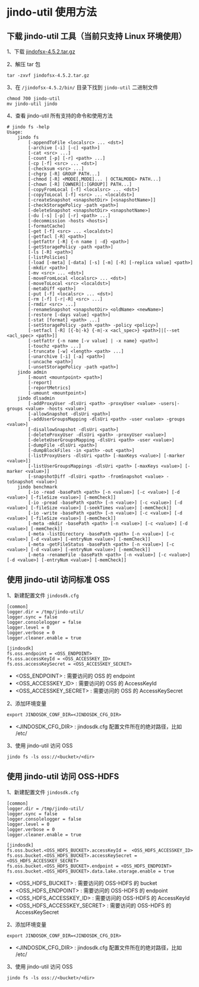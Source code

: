 # jindo-util 使用方法
## 下载 jindo-util 工具（当前只支持 Linux 环境使用）
1、下载 [jindofsx-4.5.2.tar.gz](/docs/user/4.x/jindodata_download.md)

2、解压 tar 包 
```shell
tar -zxvf jindofsx-4.5.2.tar.gz
```

3、在 `/jindofsx-4.5.2/bin/` 目录下找到 `jindo-util` 二进制文件
```shell
chmod 700 jindo-util
mv jindo-util jindo
```

4、查看 jindo-util 所有支持的命令和使用方法
```shell
# jindo fs -help
Usage:
	jindo fs
		[-appendToFile <localsrc> ... <dst>]
		[-archive [-i] [-c] <path>]
		[-cat <src> ...]
		[-count [-p] [-r] <path> ...]
		[-cp [-f] <src> ... <dst>]
		[-checksum <src> ...]
		[-chgrp [-R] GROUP PATH...]
		[-chmod [-R] <MODE[,MODE]... | OCTALMODE> PATH...]
		[-chown [-R] [OWNER][:[GROUP]] PATH...]
		[-copyFromLocal [-f] <localsrc> ... <dst>]
		[-copyToLocal [-f] <src> ... <localdst>]
		[-createSnapshot <snapshotDir> [<snapshotName>]]
		[-checkStoragePolicy -path <path>]
		[-deleteSnapshot <snapshotDir> <snapshotName>]
		[-du [-s] [-p] [-r] <path> ...]
		[-decommission -hosts <hosts>]
		[-formatCache]
		[-get [-f] <src> ... <localdst>]
		[-getfacl [-R] <path>]
		[-getfattr [-R] {-n name | -d} <path>]
		[-getStoragePolicy -path <path>]
		[-ls [-R] <path>]
		[-listPolicies]
		[-load [-meta] [-data] [-s] [-m] [-R] [-replica value] <path>]
		[-mkdir <path>]
		[-mv <src> ... <dst>]
		[-moveFromLocal <localsrc> ... <dst>]
		[-moveToLocal <src> <localdst>]
		[-metaDiff <path>]
		[-put [-f] <localsrc> ... <dst>]
		[-rm [-f] [-r|-R] <src> ...]
		[-rmdir <src> ...]
		[-renameSnapshot <snapshotDir> <oldName> <newName>]
		[-restore [-days value] <path>]
		[-stat [format] <path> ...]
		[-setStoragePolicy -path <path> -policy <policy>]
		[-setfacl [-R] [{-b|-k} {-m|-x <acl_spec>} <path>]|[--set <acl_spec> <path>]]
		[-setfattr {-n name [-v value] | -x name} <path>]
		[-touchz <path> ...]
		[-truncate [-w] <length> <path> ...]
		[-unarchive [-i] [-a] <path>]
		[-uncache <path>]
		[-unsetStoragePolicy -path <path>]
	jindo admin
		[-mount <mountpoint> <path>]
		[-report]
		[-reportMetrics]
		[-umount <mountpoint>]
	jindo dlsadmin
		[-addProxyUser -dlsUri <path> -proxyUser <value> -users|-groups <value> -hosts <value>] 
		[-allowSnapshot -dlsUri <path>]
		[-addUserGroupsMapping -dlsUri <path> -user <value> -groups <value>]
		[-disallowSnapshot -dlsUri <path>]
		[-deleteProxyUser -dlsUri <path> -proxyUser <value>]
		[-deleteUserGroupsMapping -dlsUri <path> -user <value>]
		[-dumpFile -dlsUri <path>]
		[-dumpBlockFiles -in <path> -out <path>]
		[-listProxyUsers -dlsUri <path> [-maxKeys <value>] [-marker <value>]]
		[-listUserGroupsMappings -dlsUri <path> [-maxKeys <value>] [-marker <value>]]
		[-snapshotDiff -dlsUri <path> -fromSnapshot <value> -toSnapshot <value>]
	jindo benchmark
		[-io -read -basePath <path> [-n <value>] [-c <value>] [-d <value>] [-fileSize <value>] [-memCheck]]
		[-io -pread -basePath <path> [-n <value>] [-c <value>] [-d <value>] [-fileSize <value>] [-seekTimes <value>] [-memCheck]]
		[-io -write -basePath <path> [-n <value>] [-c <value>] [-d <value>] [-fileSize <value>] [-memCheck]]
		[-meta -mkdir -basePath <path> [-n <value>] [-c <value>] [-d <value>] [-memCheck]]
		[-meta -listDirectory -basePath <path> [-n <value>] [-c <value>] [-d <value>] [-entryNum <value>] [-memCheck]]
		[-meta -getFileStatus -basePath <path> [-n <value>] [-c <value>] [-d <value>] [-entryNum <value>] [-memCheck]]
		[-meta -renameFile -basePath <path> [-n <value>] [-c <value>] [-d <value>] [-entryNum <value>] [-memCheck]]
```

## 使用 jindo-util 访问标准 OSS
1、新建配置文件 `jindosdk.cfg`
```shell
[common]
logger.dir = /tmp/jindo-util/
logger.sync = false
logger.consolelogger = false
logger.level = 0
logger.verbose = 0
logger.cleaner.enable = true

[jindosdk]
fs.oss.endpoint = <OSS_ENDPOINT>   
fs.oss.accessKeyId = <OSS_ACCESSKEY_ID>   
fs.oss.accessKeySecret = <OSS_ACCESSKEY_SECRET>                                                            
```

* <OSS_ENDPOINT> : 需要访问的 OSS 的 endpoint
* <OSS_ACCESSKEY_ID> : 需要访问的 OSS 的 AccessKeyId
* <OSS_ACCESSKEY_SECRET> : 需要访问的 OSS 的 AccessKeySecret

2、添加环境变量
```shell 
export JINDOSDK_CONF_DIR=<JINDOSDK_CFG_DIR>
```
* <JINDOSDK_CFG_DIR> : jindosdk.cfg 配置文件所在的绝对路径，比如 /etc/

3、使用 jindo-util 访问 OSS
```shell
jindo fs -ls oss://<bucket>/<dir>
```

## 使用 jindo-util 访问 OSS-HDFS
1、新建配置文件 `jindosdk.cfg`
```shell
[common]
logger.dir = /tmp/jindo-util/
logger.sync = false
logger.consolelogger = false
logger.level = 0
logger.verbose = 0
logger.cleaner.enable = true

[jindosdk]
fs.oss.bucket.<OSS_HDFS_BUCKET>.accessKeyId =  <OSS_HDFS_ACCESSKEY_ID>   
fs.oss.bucket.<OSS_HDFS_BUCKET>.accessKeySecret = <OSS_HDFS_ACCESSKEY_SECRET>
fs.oss.bucket.<OSS_HDFS_BUCKET>.endpoint = <OSS_HDFS_ENDPOINT>   
fs.oss.bucket.<OSS_HDFS_BUCKET>.data.lake.storage.enable = true                                                        
```

* <OSS_HDFS_BUCKET> : 需要访问的 OSS-HDFS 的 bucket
* <OSS_HDFS_ENDPOINT> : 需要访问的 OSS-HDFS 的 endpoint
* <OSS_HDFS_ACCESSKEY_ID> : 需要访问的 OSS-HDFS 的 AccessKeyId
* <OSS_HDFS_ACCESSKEY_SECRET> : 需要访问的 OSS-HDFS 的 AccessKeySecret

2、添加环境变量
```shell 
export JINDOSDK_CONF_DIR=<JINDOSDK_CFG_DIR>
```
* <JINDOSDK_CFG_DIR> : jindosdk.cfg 配置文件所在的绝对路径，比如 /etc/

3、使用 jindo-util 访问 OSS
```shell
jindo fs -ls oss://<bucket>/<dir>
```
